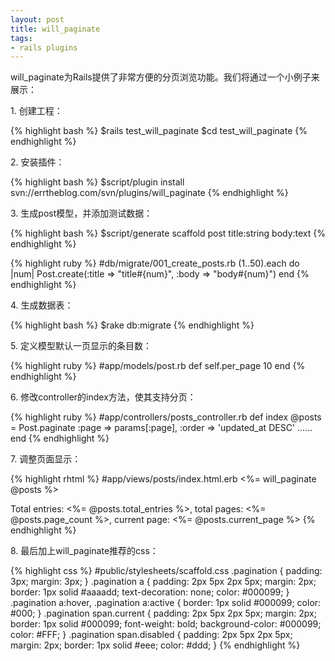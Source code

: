 ```yaml
---
layout: post
title: will_paginate
tags:
- rails plugins
---
```

will_paginate为Rails提供了非常方便的分页浏览功能。我们将通过一个小例子来展示：

1\. 创建工程：

{% highlight bash %}
$rails test_will_paginate
$cd test_will_paginate
{% endhighlight %}

2\. 安装插件：

{% highlight bash %}
$script/plugin install svn://errtheblog.com/svn/plugins/will_paginate
{% endhighlight %}

3\. 生成post模型，并添加测试数据：

{% highlight bash %}
$script/generate scaffold post title:string body:text
{% endhighlight %}

{% highlight ruby %}
#db/migrate/001_create_posts.rb
(1..50).each do |num|
  Post.create(:title => "title#{num}", :body => "body#{num}")
end
{% endhighlight %}

4\. 生成数据表：

{% highlight bash %}
$rake db:migrate
{% endhighlight %}

5\. 定义模型默认一页显示的条目数：

{% highlight ruby %}
#app/models/post.rb
def self.per_page
  10
end
{% endhighlight %}

6\. 修改controller的index方法，使其支持分页：

{% highlight ruby %}
#app/controllers/posts_controller.rb
def index
  @posts = Post.paginate :page => params[:page], :order => 'updated_at DESC'
  ......
end
{% endhighlight %}

7\. 调整页面显示：

{% highlight rhtml %}
#app/views/posts/index.html.erb
<%= will_paginate @posts %>

Total entries: <%= @posts.total_entries %>, total pages: <%= @posts.page_count %>, current page: <%= @posts.current_page %>
{% endhighlight %}

8\. 最后加上will_paginate推荐的css：

{% highlight css %}
#public/stylesheets/scaffold.css
.pagination {
  padding: 3px;
  margin: 3px;
}
.pagination a {
  padding: 2px 5px 2px 5px;
  margin: 2px;
  border: 1px solid #aaaadd;
  text-decoration: none;
  color: #000099;
}
.pagination a:hover, .pagination a:active {
  border: 1px solid #000099;
  color: #000;
}
.pagination span.current {
  padding: 2px 5px 2px 5px;
  margin: 2px;
  border: 1px solid #000099;
  font-weight: bold;
  background-color: #000099;
  color: #FFF;
}
.pagination span.disabled {
  padding: 2px 5px 2px 5px;
  margin: 2px;
  border: 1px solid #eee;
  color: #ddd;
}
{% endhighlight %}

